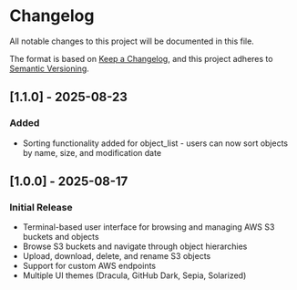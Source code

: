 # Changelog

All notable changes to this project will be documented in this file.

The format is based on [Keep a Changelog](https://keepachangelog.com/en/1.0.0/),
and this project adheres to [Semantic Versioning](https://semver.org/spec/v2.0.0.html).

## [1.1.0] - 2025-08-23

### Added
- Sorting functionality added for object_list - users can now sort objects by name, size, and modification date

## [1.0.0] - 2025-08-17

### Initial Release
- Terminal-based user interface for browsing and managing AWS S3 buckets and objects
- Browse S3 buckets and navigate through object hierarchies
- Upload, download, delete, and rename S3 objects
- Support for custom AWS endpoints
- Multiple UI themes (Dracula, GitHub Dark, Sepia, Solarized)
